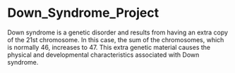 # Down_Syndrome_Project
Down syndrome is a genetic disorder and results from having an extra copy of the 21st chromosome. In this case, the sum of the chromosomes, which is normally 46, increases to 47. This extra genetic material causes the physical and developmental characteristics associated with Down syndrome.
